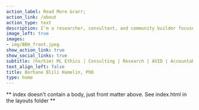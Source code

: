 ```yaml
---
action_label: Read More &rarr;
action_link: /about
action_type: text
description: I’m a researcher, consultant, and community builder focused on AI ethics. I help organizations mitigate harm through AI risk management, auditing, and vulnerability management. I build cross-disciplinary research projects on the risks and values embedded in AI systems. I love participatory problem-solving and community-driven projects. My focus is making AI governance more cross-disciplinary, reflective, and empowering for impacted communities.
image_left: true
images:
- img/BBH_front.jpeg
show_action_link: true
show_social_links: true
subtitle: (he/him) ML Ethics | Consulting | Research | AVID | Accountability Case Labs | BABL AI
text_align_left: false
title: Borhane Blili Hamelin, PhD
type: home
---
```


** index doesn't contain a body, just front matter above.
See index.html in the layouts folder **
